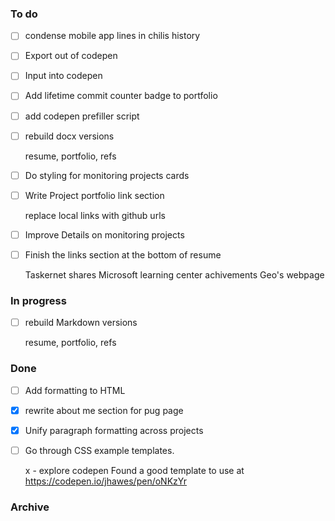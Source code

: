 ### To do
- [ ] condense mobile app lines in chilis history
- [ ] Export out of codepen
- [ ] Input into codepen
- [ ] Add lifetime commit counter badge to portfolio
- [ ] add codepen prefiller script
- [ ] rebuild docx versions
  
  resume, portfolio, refs
- [ ] Do styling for monitoring projects cards
- [ ] Write Project portfolio link section
  
  replace local links with github urls
- [ ] Improve Details on monitoring projects
- [ ] Finish the links section at the bottom of resume
  
  Taskernet shares
  Microsoft learning center achivements
  Geo's webpage
  

### In progress
- [ ] rebuild Markdown versions
  
  resume, portfolio, refs

### Done
- [ ] Add formatting to HTML
- [x] rewrite about me section for pug page
- [x] Unify paragraph formatting across projects
- [ ] Go through CSS example templates.
  
  x - explore codepen
  Found a good template to use at <https://codepen.io/jhawes/pen/oNKzYr>

### Archive
